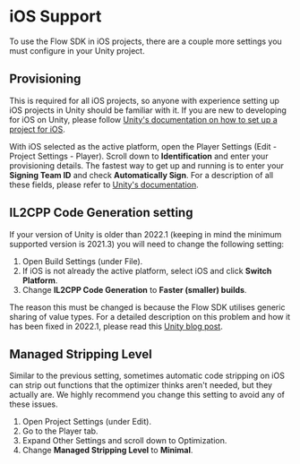 # iOS Support

To use the Flow SDK in iOS projects, there are a couple more settings you must configure in your Unity project. 

## Provisioning

This is required for all iOS projects, so anyone with experience setting up iOS projects in Unity should be familiar with it. If you are new to developing for iOS on Unity, please follow [Unity's documentation on how to set up a project for iOS](https://docs.unity3d.com/Manual/iphone-GettingStarted.html). 

With iOS selected as the active platform, open the Player Settings (Edit - Project Settings - Player). Scroll down to **Identification** and enter your provisioning details. The fastest way to get up and running is to enter your **Signing Team ID** and check **Automatically Sign**. For a description of all these fields, please refer to [Unity's documentation](https://docs.unity3d.com/Manual/class-PlayerSettingsiOS.html#Identification). 

## IL2CPP Code Generation setting

If your version of Unity is older than 2022.1 (keeping in mind the minimum supported version is 2021.3) you will need to change the following setting: 

1. Open Build Settings (under File). 
2. If iOS is not already the active platform, select iOS and click **Switch Platform**. 
3. Change **IL2CPP Code Generation** to **Faster (smaller) builds**. 

The reason this must be changed is because the Flow SDK utilises generic sharing of value types. For a detailed description on this problem and how it has been fixed in 2022.1, please read this [Unity blog post](https://blog.unity.com/engine-platform/il2cpp-full-generic-sharing-in-unity-2022-1-beta). 

## Managed Stripping Level

Similar to the previous setting, sometimes automatic code stripping on iOS can strip out functions that the optimizer thinks aren't needed, but they actually are. We highly recommend you change this setting to avoid any of these issues. 

1. Open Project Settings (under Edit). 
2. Go to the Player tab. 
3. Expand Other Settings and scroll down to Optimization. 
4. Change **Managed Stripping Level** to **Minimal**. 